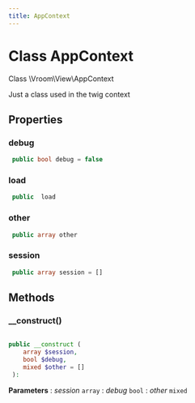 ```yaml
---
title: AppContext
---
```


# Class AppContext

Class \Vroom\View\AppContext

Just a class used in the twig context

## Properties

### debug

```php
 public bool debug = false
```

### load

```php
 public  load
```

### other

```php
 public array other
```

### session

```php
 public array session = []
```

## Methods

### __construct()

```php

public __construct ( 
    array $session, 
    bool $debug, 
    mixed $other = []
 ): 
```

**Parameters**
: _session_ <code>array</code>
: _debug_ <code>bool</code>
: _other_ <code>mixed</code> 





